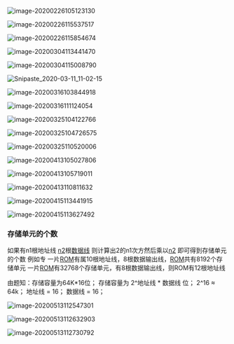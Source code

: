 ![image-20200226105123130](%E7%AC%94%E8%AE%B0.assets/image-20200226105123130.png)

![image-20200226115537517](%E7%AC%94%E8%AE%B0.assets/image-20200226115537517.png)

![image-20200226115854674](%E7%AC%94%E8%AE%B0.assets/image-20200226115854674.png)

![image-20200304113441470](%E7%AC%94%E8%AE%B0.assets/image-20200304113441470.png)

![image-20200304115008790](%E7%AC%94%E8%AE%B0.assets/image-20200304115008790.png)





![Snipaste_2020-03-11_11-02-15](%E7%AC%94%E8%AE%B0.assets/Snipaste_2020-03-11_11-02-15.png)



![image-20200316103844918](%E7%AC%94%E8%AE%B0.assets/image-20200316103844918.png)



![image-20200316111124054](%E7%AC%94%E8%AE%B0.assets/image-20200316111124054.png)

![image-20200325104122766](%E7%AC%94%E8%AE%B0.assets/image-20200325104122766.png)



![image-20200325104726575](%E7%AC%94%E8%AE%B0.assets/image-20200325104726575.png)



![image-20200325110520006](%E7%AC%94%E8%AE%B0.assets/image-20200325110520006.png)



![image-20200413105027806](%E7%AC%94%E8%AE%B0.assets/image-20200413105027806.png)



![image-20200413105719011](%E7%AC%94%E8%AE%B0.assets/image-20200413105719011.png)

![image-20200413110811632](%E7%AC%94%E8%AE%B0.assets/image-20200413110811632.png)



![image-20200415113441915](%E7%AC%94%E8%AE%B0.assets/image-20200415113441915.png)



![image-20200415113627492](%E7%AC%94%E8%AE%B0.assets/image-20200415113627492.png)



### 存储单元的个数

如果有n1根地址线
[n2](https://www.baidu.com/s?wd=n2&tn=SE_PcZhidaonwhc_ngpagmjz&rsv_dl=gh_pc_zhidao)根[数据线](https://www.baidu.com/s?wd=数据线&tn=SE_PcZhidaonwhc_ngpagmjz&rsv_dl=gh_pc_zhidao)
则计算出2的n1次方然后乘以[n2](https://www.baidu.com/s?wd=n2&tn=SE_PcZhidaonwhc_ngpagmjz&rsv_dl=gh_pc_zhidao)
即可得到存储单元的个数
例如专
一片[ROM](https://www.baidu.com/s?wd=ROM&tn=SE_PcZhidaonwhc_ngpagmjz&rsv_dl=gh_pc_zhidao)有属10根地址线，8根数据输出线，[ROM](https://www.baidu.com/s?wd=ROM&tn=SE_PcZhidaonwhc_ngpagmjz&rsv_dl=gh_pc_zhidao)共有8192个存储单元
一片[ROM](https://www.baidu.com/s?wd=ROM&tn=SE_PcZhidaonwhc_ngpagmjz&rsv_dl=gh_pc_zhidao)有32768个存储单元，有8根数据输出线，则ROM有12根地址线

由题知：存储容量为64K*16位；
存储容量为  2^地址线 * 数据线 位；
 2^16 ≈ 64k；
地址线 = 16；
数据线 = 16；



![image-20200513112547301](%E7%AC%94%E8%AE%B0.assets/image-20200513112547301.png)



![image-20200513112632903](%E7%AC%94%E8%AE%B0.assets/image-20200513112632903.png)



![image-20200513112730792](%E7%AC%94%E8%AE%B0.assets/image-20200513112730792.png)



